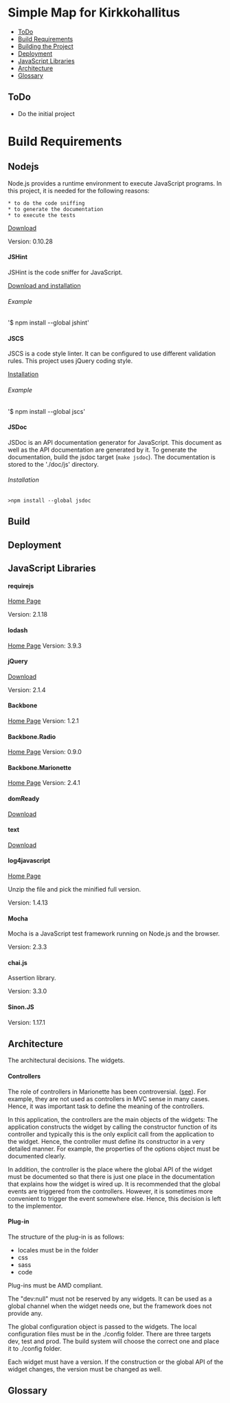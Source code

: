 Simple Map for Kirkkohallitus
=============================

*	[ToDo](#todo)
*	[Build Requirements](#build-requirements)
*	[Building the Project](#build)
*	[Deployment](#deployment)
*	[JavaScript Libraries](#javascript-libraries)
*	[Architecture](#architecture)
*	[Glossary](#glossary)

<a name="todo"></a>
----
ToDo
----
*	Do the initial project

<a name="build-requirements"></a>
Build Requirements
==================

Nodejs
------
Node.js provides a runtime environment to execute JavaScript programs. In this project, it is needed for the following reasons:

	* to do the code sniffing
	* to generate the documentation
	* to execute the tests

[Download](https://nodejs.org/download/)

Version: 0.10.28

#### JSHint
JSHint is the code sniffer for JavaScript.

[Download and installation](http://jshint.com/install/)

###### Example
'$ npm install --global jshint'

#### JSCS
JSCS is a code style linter. It can be configured to use different validation rules. This project uses jQuery coding style.

[Installation](http://jscs.info/overview.html#installation) 

###### Example
'$ npm install --global jscs'

#### JSDoc
JSDoc is an API documentation generator for JavaScript. This document as well as the API documentation are generated by it. To generate the documentation, build the jsdoc target (<code>make jsdoc</code>). The documentation is stored to the './doc/js' directory.

###### Installation
`>npm install --global jsdoc`

<a name="build"></a>
-----
Build
-----

<a name="deployment"></a>
----------
Deployment
----------

<a name="javascript-libraries"></a>
--------------------
JavaScript Libraries
--------------------
#### requirejs
[Home Page](http://requirejs.org/)

Version: 2.1.18

#### lodash
[Home Page](https://lodash.com/)
Version: 3.9.3

#### jQuery
[Download](https://jquery.com/download/)

Version: 2.1.4

#### Backbone
[Home Page](http://backbonejs.org/)
Version: 1.2.1

#### Backbone.Radio
[Home Page](https://github.com/marionettejs/backbone.radio)
Version: 0.9.0

#### Backbone.Marionette
[Home Page](http://marionettejs.com/)
Version: 2.4.1

#### domReady
[Download](http://requirejs.org/docs/download.html#plugins)

#### text
[Download](http://requirejs.org/docs/download.html#plugins)

#### log4javascript
[Home Page](http://log4javascript.org/)

Unzip the file and pick the minified full version.

Version: 1.4.13

#### Mocha

Mocha is a JavaScript test framework running on Node.js and the browser.

Version: 2.3.3

#### chai.js

Assertion library.

Version: 3.3.0

#### Sinon.JS



Version: 1.17.1


<a name="architecture"></a>
------------
Architecture
------------

The architectural decisions. The widgets.

#### Controllers
The role of controllers in Marionette has been controversial. ([see](http://marionettejs.com/docs/v2.4.2/marionette.controller.html)). For example, they are not used as controllers in MVC sense in many cases. Hence, it was important task to define the meaning of the controllers.

In this application, the controllers are the main objects of the widgets: The application constructs the widget by calling the constructor function of its controller and typically this is the only explicit call from the application to the widget. Hence, the controller must define its constructor in a very detailed manner. For example, the properties of the options object must be documented clearly.

In addition, the controller is the place where the global API of the widget must be documented so that there is just one place in the documentation that explains how the widget is wired up. It is recommended that the global events are triggered from the controllers. However, it is sometimes more convenient to trigger the event somewhere else. Hence, this decision is left to the implementor. 

#### Plug-in
The structure of the plug-in is as follows:

- locales must be in the folder
- css
- sass
- code

Plug-ins must be AMD compliant.

The "dev:null" must not be reserved by any widgets. It can be used as a global channel when the widget needs one, but the framework does not provide any.

The global configuration object is passed to the widgets. The local configuration files must be in the ./config folder. There are three targets dev, test and prod. The build system will choose the correct one and place it to ./config folder.

Each widget must have a version. If the construction or the global API of the widget changes, the version must be changed as well.

<a name="glossary"></a>
--------
Glossary
--------









